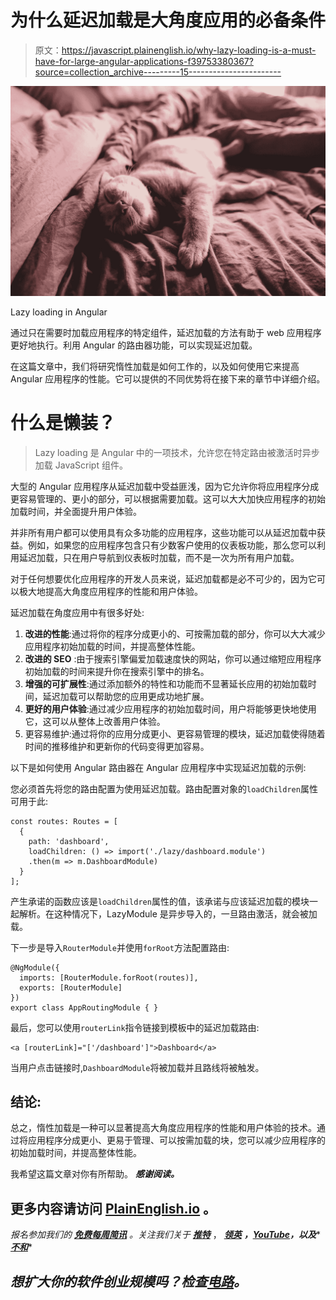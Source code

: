 # 为什么延迟加载是大角度应用的必备条件

> 原文：<https://javascript.plainenglish.io/why-lazy-loading-is-a-must-have-for-large-angular-applications-f39753380367?source=collection_archive---------15----------------------->

![](img/dd6c74cedc9c7404d22b350c4352a378.png)

Lazy loading in Angular

通过只在需要时加载应用程序的特定组件，延迟加载的方法有助于 web 应用程序更好地执行。利用 Angular 的路由器功能，可以实现延迟加载。

在这篇文章中，我们将研究惰性加载是如何工作的，以及如何使用它来提高 Angular 应用程序的性能。它可以提供的不同优势将在接下来的章节中详细介绍。

# 什么是懒装？

> Lazy loading 是 Angular 中的一项技术，允许您在特定路由被激活时异步加载 JavaScript 组件。

大型的 Angular 应用程序从延迟加载中受益匪浅，因为它允许你将应用程序分成更容易管理的、更小的部分，可以根据需要加载。这可以大大加快应用程序的初始加载时间，并全面提升用户体验。

并非所有用户都可以使用具有众多功能的应用程序，这些功能可以从延迟加载中获益。例如，如果您的应用程序包含只有少数客户使用的仪表板功能，那么您可以利用延迟加载，只在用户导航到仪表板时加载，而不是一次为所有用户加载。

对于任何想要优化应用程序的开发人员来说，延迟加载都是必不可少的，因为它可以极大地提高大角度应用程序的性能和用户体验。

延迟加载在角度应用中有很多好处:

1.  **改进的性能**:通过将你的程序分成更小的、可按需加载的部分，你可以大大减少应用程序初始加载的时间，并提高整体性能。
2.  **改进的 SEO** :由于搜索引擎偏爱加载速度快的网站，你可以通过缩短应用程序初始加载的时间来提升你在搜索引擎中的排名。
3.  **增强的可扩展性**:通过添加额外的特性和功能而不显著延长应用的初始加载时间，延迟加载可以帮助您的应用更成功地扩展。
4.  **更好的用户体验**:通过减少应用程序的初始加载时间，用户将能够更快地使用它，这可以从整体上改善用户体验。
5.  更容易维护:通过将你的应用分成更小、更容易管理的模块，延迟加载使得随着时间的推移维护和更新你的代码变得更加容易。

以下是如何使用 Angular 路由器在 Angular 应用程序中实现延迟加载的示例:

您必须首先将您的路由配置为使用延迟加载。路由配置对象的`loadChildren`属性可用于此:

```
const routes: Routes = [
  {
    path: 'dashboard',
    loadChildren: () => import('./lazy/dashboard.module')
    .then(m => m.DashboardModule)
  }
];
```

产生承诺的函数应该是`loadChildren`属性的值，该承诺与应该延迟加载的模块一起解析。在这种情况下，LazyModule 是异步导入的，一旦路由激活，就会被加载。

下一步是导入`RouterModule`并使用`forRoot`方法配置路由:

```
@NgModule({
  imports: [RouterModule.forRoot(routes)],
  exports: [RouterModule]
})
export class AppRoutingModule { }
```

最后，您可以使用`routerLink`指令链接到模板中的延迟加载路由:

```
<a [routerLink]="['/dashboard']">Dashboard</a>
```

当用户点击链接时,`DashboardModule`将被加载并且路线将被触发。

## 结论:

总之，惰性加载是一种可以显著提高大角度应用程序的性能和用户体验的技术。通过将应用程序分成更小、更易于管理、可以按需加载的块，您可以减少应用程序的初始加载时间，并提高整体性能。

我希望这篇文章对你有所帮助。 ***感谢阅读。***

## 更多内容请访问 [PlainEnglish.io](https://plainenglish.io/) 。

*报名参加我们的* [***免费每周简讯***](http://newsletter.plainenglish.io/) *。关注我们关于* [***推特***](https://twitter.com/inPlainEngHQ) ， [***领英***](https://www.linkedin.com/company/inplainenglish/) ***，***[***YouTube***](https://www.youtube.com/channel/UCtipWUghju290NWcn8jhyAw)***，以及****[***不和***](https://discord.gg/GtDtUAvyhW)*

## *想扩大你的软件创业规模吗？检查[电路](https://circuit.ooo/?utm=publication-post-cta)。*